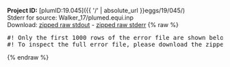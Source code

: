 **Project ID:** [plumID:19.045]({{ '/' | absolute_url }}eggs/19/045/)  
Stderr for source:  Walker_17/plumed.equi.inp   
Download: [zipped raw stdout](plumed.equi.inp.plumed.stdout.txt.zip) - [zipped raw stderr](plumed.equi.inp.plumed.stderr.txt.zip) 
{% raw %}
<pre>
#! Only the first 1000 rows of the error file are shown below
#! To inspect the full error file, please download the zipped raw stderr file above
</pre>
{% endraw %}
